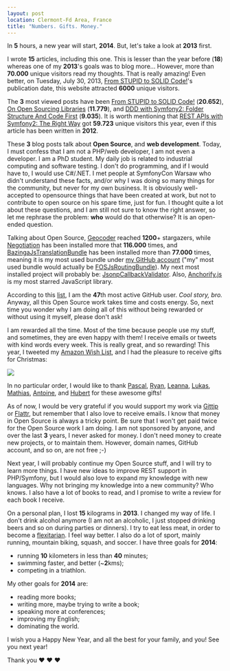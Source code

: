 ```yaml
---
layout: post
location: Clermont-Fd Area, France
title: "Numbers. Gifts. Money."
---
```


In **5** hours, a new year will start, **2014**. But, let's take a look at
**2013** first.

I wrote **15** articles, including this one. This is lesser than the year
before (**18**) whereas one of my **2013**'s goals was to blog more... However,
more than **70.000** unique visitors read my thoughts. That is really amazing!
Even better, on Tuesday, July 30, 2013, [From STUPID to SOLID
Code!](/2013/07/30/from-stupid-to-solid-code/)'s publication date, this website
attracted **6000** unique visitors.

The **3** most viewed posts have been [From STUPID to SOLID
Code!](/2013/07/30/from-stupid-to-solid-code/) (**20.652**), [On Open Sourcing
Libraries](/2013/07/04/on-open-sourcing-libraries/) (**11.779**), and [DDD with
Symfony2: Folder Structure And Code
First](/2013/08/07/ddd-with-symfony2-folder-structure-and-code-first/)
(**9.035**). It is worth mentioning that [REST APIs with Symfony2: The Right
Way](/2012/08/02/rest-apis-with-symfony2-the-right-way/) got **59.723** unique
visitors this year, even if this article has been written in **2012**.

These **3** blog posts talk about **Open Source**, and **web development**.
Today, I must confess that I am not a PHP/web developer, I am not even a
developer. I am a PhD student. My daily job is related to industrial computing
and software testing. I don't do programming, and if I would have to, I would
use C#/.NET.
I met people at SymfonyCon Warsaw who didn't understand these facts, and/or why
I was doing so many things for the community, but never for my own business. It
is obviously well-accepted to opensource things that have been created at work,
but not to contribute to open source on his spare time, just for fun.
I thought quite a lot about these questions, and I am still not sure to know
the right answer, so let me rephrase the problem: **who** would do that
otherwise? It is an open-ended question.

Talking about Open Source, [Geocoder](https://github.com/geocoder-php/Geocoder)
reached **1200**+ stargazers, while
[Negotiation](https://github.com/willdurand/Negotiation) has been installed
more that **116.000** times, and
[BazingaJsTranslationBundle](https://github.com/willdurand/BazingaJsTranslationBundle)
has been installed more than **77.000** times, meaning it is my most used
bundle under [my GitHub account](https//github.com/willdurand) ("my" most used
bundle would actually be
[FOSJsRoutingBundle](https://github.com/FriendsOfSymfony/FOSJsRoutingBundle)).
My next most installed project will probably be:
[JsonpCallbackValidator](https://github.com/willdurand/JsonpCallbackValidator).
Also, [Anchorify.js](https://github.com/willdurand/anchorify.js) is my most
starred JavaScript library.

According to this [list](https://gist.github.com/paulmillr/2657075), I am the
**47**th most active GitHub user. _Cool story, bro._ Anyway, all this Open
Source work takes time and costs energy. So, next time you wonder why I am doing
all of this without being rewarded or without using it myself, please don't ask!

I am rewarded all the time. Most of the time because people use my stuff, and
sometimes, they are even happy with them! I receive emails or tweets with kind
words every week. This is really great, and so rewarding! This year, I tweeted
my [Amazon Wish
List](http://www.amazon.fr/registry/wishlist/3ICJE3SIOIDWE), and I had the
pleasure to receive gifts for Christmas:

![](/images/gifts.jpg)

In no particular order, I would like to thank
[Pascal](https://twitter.com/pborreli),
[Ryan](https://twitter.com/weaverryan),
[Leanna](https://twitter.com/leannapelham),
[Lukas](https://twitter.com/lsmith),
[Mathias](https://twitter.com/mathiasverraes),
[Antoine](https://twitter.com/toin0u), and [Hubert](https://twitter.com/youb_s)
for these awesome gifts!

As of now, I would be very grateful if you would support my work via
[Gittip](https://www.gittip.com/willdurand) or
[Flattr](https://flattr.com/profile/willdurand), but remember that I also love
to receive emails.
I know that money in Open Source is always a tricky point. Be sure that I won't
get paid twice for the Open Source work I am doing. I am not sponsored by
anyone, and over the last **3** years, I never asked for money. I don't need
money to create new projects, or to maintain them. However, domain names, GitHub
account, and so on, are not free ;-)

Next year, I will probably continue my Open Source stuff, and I will try to
learn more things. I have new ideas to improve REST support in PHP/Symfony, but
I would also love to expand my knowledge with new languages. Why not bringing my
knowledge into a new community? Who knows.
I also have a lot of books to read, and I promise to write a review for each
book I receive.

On a personal plan, I lost **15** kilograms in **2013**. I changed my way of
life. I don't drink alcohol anymore (I am not an alcoholic, I just stopped drinking
beers and so on during parties or dinners). I try to eat less meat, in order to
become a [flexitarian](http://en.wikipedia.org/wiki/Semi-vegetarianism). I feel way
better.
I also do a lot of sport, mainly running, mountain biking, squash, and soccer. I
have three goals for **2014**:

- running **10** kilometers in less than **40** minutes;
- swimming faster, and better (~**2**kms);
- competing in a triathlon.

My other goals for **2014** are:

- reading more books;
- writing more, maybe trying to write a book;
- speaking more at conferences;
- improving my English;
- dominating the world.

I wish you a Happy New Year, and all the best for your family, and you! See you
next year!

Thank you &hearts; &hearts; &hearts;
